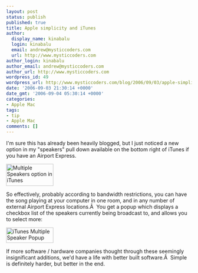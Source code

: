 ```yaml
---
layout: post
status: publish
published: true
title: Apple simplicity and iTunes
author:
  display_name: kinabalu
  login: kinabalu
  email: andrew@mysticcoders.com
  url: http://www.mysticcoders.com
author_login: kinabalu
author_email: andrew@mysticcoders.com
author_url: http://www.mysticcoders.com
wordpress_id: 49
wordpress_url: http://www.mysticcoders.com/blog/2006/09/03/apple-simplicity-and-itunes/
date: '2006-09-03 21:30:14 +0000'
date_gmt: '2006-09-04 05:30:14 +0000'
categories:
- Apple Mac
tags:
- tip
- Apple Mac
comments: []
---
```

<p>I'm sure this has already been heavily blogged, but I just noticed a new option in my "speakers" pull down available on the bottom right of iTunes if you have an Airport Express.</p>
<p><img id="image47" src="http:&#47;&#47;www.mysticcoders.com&#47;wp-content&#47;uploads&#47;2006&#47;09&#47;picture-1.png" alt="Multiple Speakers option in iTunes" width="128" height="60" &#47;></p>
<p>So effectively, probably according to bandwidth restrictions, you can have the song playing at your computer in one room, and in any number of external Airport Express locations.&Acirc;&nbsp; You get a popup which displays a checkbox list of the speakers currently being broadcast to, and allows you to select more:</p>
<p><img id="image48" src="http:&#47;&#47;www.mysticcoders.com&#47;wp-content&#47;uploads&#47;2006&#47;09&#47;picture-2.png" alt="iTunes Multiple Speaker Popup" width="128" height="42" &#47;></p>
<p>If more software &#47; hardware companies thought through these seemingly insignificant additions, we'd have a life with better built software.&Acirc;&nbsp; Simple is definitely harder, but better in the end.</p>
